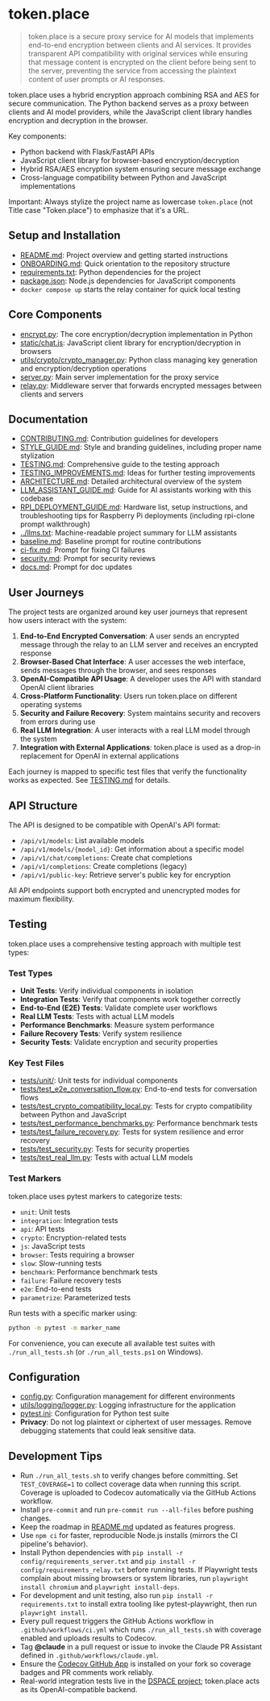 # token.place

> token.place is a secure proxy service for AI models that implements end-to-end encryption between clients and AI services. It provides transparent API compatibility with original services while ensuring that message content is encrypted on the client before being sent to the server, preventing the service from accessing the plaintext content of user prompts or AI responses.

token.place uses a hybrid encryption approach combining RSA and AES for secure communication. The Python backend serves as a proxy between clients and AI model providers, while the JavaScript client library handles encryption and decryption in the browser.

Key components:
- Python backend with Flask/FastAPI APIs
- JavaScript client library for browser-based encryption/decryption
- Hybrid RSA/AES encryption system ensuring secure message exchange
- Cross-language compatibility between Python and JavaScript implementations

Important: Always stylize the project name as lowercase `token.place` (not Title case "Token.place") to emphasize that it's a URL.

## Setup and Installation

- [README.md](../README.md): Project overview and getting started instructions
- [ONBOARDING.md](ONBOARDING.md): Quick orientation to the repository structure
- [requirements.txt](../requirements.txt): Python dependencies for the project
- [package.json](../package.json): Node.js dependencies for JavaScript components
- `docker compose up` starts the relay container for quick local testing

## Core Components

- [encrypt.py](../encrypt.py): The core encryption/decryption implementation in Python
- [static/chat.js](../static/chat.js): JavaScript client library for encryption/decryption in browsers
- [utils/crypto/crypto_manager.py](../utils/crypto/crypto_manager.py): Python class managing key generation and encryption/decryption operations
- [server.py](../server.py): Main server implementation for the proxy service
- [relay.py](../relay.py): Middleware server that forwards encrypted messages between clients and servers

## Documentation

- [CONTRIBUTING.md](../CONTRIBUTING.md): Contribution guidelines for developers
- [STYLE_GUIDE.md](STYLE_GUIDE.md): Style and branding guidelines, including proper name stylization
- [TESTING.md](TESTING.md): Comprehensive guide to the testing approach
- [TESTING_IMPROVEMENTS.md](TESTING_IMPROVEMENTS.md): Ideas for further testing improvements
- [ARCHITECTURE.md](ARCHITECTURE.md): Detailed architectural overview of the system
- [LLM_ASSISTANT_GUIDE.md](LLM_ASSISTANT_GUIDE.md): Guide for AI assistants working with this codebase
- [RPI_DEPLOYMENT_GUIDE.md](RPI_DEPLOYMENT_GUIDE.md#bill-of-materials): Hardware list, setup instructions, and troubleshooting tips for Raspberry Pi deployments (including rpi-clone prompt walkthrough)
- [../llms.txt](../llms.txt): Machine-readable project summary for LLM assistants
- [baseline.md](prompts/codex/baseline.md): Baseline prompt for routine contributions
- [ci-fix.md](prompts/codex/ci-fix.md): Prompt for fixing CI failures
- [security.md](prompts/codex/security.md): Prompt for security reviews
- [docs.md](prompts/codex/docs.md): Prompt for doc updates

## User Journeys

The project tests are organized around key user journeys that represent how users interact with the system:

1. **End-to-End Encrypted Conversation**: A user sends an encrypted message through the relay to an LLM server and receives an encrypted response
2. **Browser-Based Chat Interface**: A user accesses the web interface, sends messages through the browser, and sees responses
3. **OpenAI-Compatible API Usage**: A developer uses the API with standard OpenAI client libraries
4. **Cross-Platform Functionality**: Users run token.place on different operating systems
5. **Security and Failure Recovery**: System maintains security and recovers from errors during use
6. **Real LLM Integration**: A user interacts with a real LLM model through the system
7. **Integration with External Applications**: token.place is used as a drop-in replacement for OpenAI in external applications

Each journey is mapped to specific test files that verify the functionality works as expected. See [TESTING.md](TESTING.md) for details.

## API Structure

The API is designed to be compatible with OpenAI's API format:

- `/api/v1/models`: List available models
- `/api/v1/models/{model_id}`: Get information about a specific model
- `/api/v1/chat/completions`: Create chat completions
- `/api/v1/completions`: Create completions (legacy)
- `/api/v1/public-key`: Retrieve server's public key for encryption

All API endpoints support both encrypted and unencrypted modes for maximum flexibility.

## Testing

token.place uses a comprehensive testing approach with multiple test types:

### Test Types

- **Unit Tests**: Verify individual components in isolation
- **Integration Tests**: Verify that components work together correctly
- **End-to-End (E2E) Tests**: Validate complete user workflows
- **Real LLM Tests**: Tests with actual LLM models
- **Performance Benchmarks**: Measure system performance
- **Failure Recovery Tests**: Verify system resilience
- **Security Tests**: Validate encryption and security properties

### Key Test Files

- [tests/unit/](../tests/unit/): Unit tests for individual components
- [tests/test_e2e_conversation_flow.py](../tests/test_e2e_conversation_flow.py): End-to-end tests for conversation flows
- [tests/test_crypto_compatibility_local.py](../tests/test_crypto_compatibility_local.py): Tests for crypto compatibility between Python and JavaScript
- [tests/test_performance_benchmarks.py](../tests/test_performance_benchmarks.py): Performance benchmark tests
- [tests/test_failure_recovery.py](../tests/test_failure_recovery.py): Tests for system resilience and error recovery
- [tests/test_security.py](../tests/test_security.py): Tests for security properties
- [tests/test_real_llm.py](../tests/test_real_llm.py): Tests with actual LLM models

### Test Markers

token.place uses pytest markers to categorize tests:

- `unit`: Unit tests
- `integration`: Integration tests
- `api`: API tests
- `crypto`: Encryption-related tests
- `js`: JavaScript tests
- `browser`: Tests requiring a browser
- `slow`: Slow-running tests
- `benchmark`: Performance benchmark tests
- `failure`: Failure recovery tests
- `e2e`: End-to-end tests
- `parametrize`: Parameterized tests

Run tests with a specific marker using:
```bash
python -m pytest -m marker_name
```

For convenience, you can execute all available test suites with `./run_all_tests.sh` (or `./run_all_tests.ps1` on Windows).

## Configuration

- [config.py](../config.py): Configuration management for different environments
- [utils/logging/logger.py](../utils/logging/logger.py): Logging infrastructure for the application
- [pytest.ini](../pytest.ini): Configuration for Python test suite
- **Privacy**: Do not log plaintext or ciphertext of user messages. Remove debugging statements that could leak sensitive data.

## Development Tips

- Run `./run_all_tests.sh` to verify changes before committing. Set `TEST_COVERAGE=1` to collect coverage data when running this script. Coverage is uploaded to Codecov automatically via the GitHub Actions workflow.
- Install `pre-commit` and run `pre-commit run --all-files` before pushing changes.
- Keep the roadmap in [README.md](../README.md) updated as features progress.
- Use `npm ci` for faster, reproducible Node.js installs (mirrors the CI pipeline's behavior).
- Install Python dependencies with `pip install -r config/requirements_server.txt` and
  `pip install -r config/requirements_relay.txt` before running tests.
  If Playwright tests complain about missing browsers or system libraries,
  run `playwright install chromium` and `playwright install-deps`.
- For development and unit testing, also run `pip install -r requirements.txt` to install extra tooling like pytest-playwright, then run `playwright install`.
- Every pull request triggers the GitHub Actions workflow in `.github/workflows/ci.yml` which runs `./run_all_tests.sh` with coverage enabled and uploads results to Codecov.
- Tag **@claude** in a pull request or issue to invoke the Claude PR Assistant defined in `.github/workflows/claude.yml`.
- Ensure the [Codecov GitHub App](https://github.com/marketplace/codecov) is installed on your fork so coverage badges and PR comments work reliably.
- Real-world integration tests live in the [DSPACE project](https://github.com/democratizedspace/dspace); token.place acts as its OpenAI-compatible backend.

